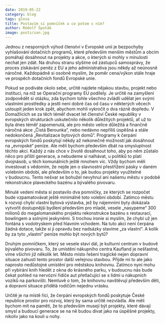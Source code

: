 ```yaml
---
date: 2019-05-22
category: blog
tags: glosa
title: Postavím si pomníček a co potom s ním?
author: RUdolf Špoták
image: posts/san.jpg
---
```


Jednou z nesporných výhod členství v Evropské unii je bezpochyby vyhlašování dotačních programů, které především menším městům a obcím pomáhají dosáhnout na projekty a akce, o kterých si mohly v minulosti nechat jen zdát. Na druhou stranu slyšíme od zástupců samosprávy, že proces získávání peněz z EU a jeho administrativa jsou někdy až neúnosně náročné. Každopádně si osobně myslím, že poměr cena/výkon stále hraje ve prospěch dotačních fondů Evropské unie.

Pokud se podíváte okolo sebe, určitě najdete nějakou stavbu, projekt nebo instituci, na níž se Operační programy EU podílely. Je určitě na zamyšlení zodpovědět si otázku, zda bychom tohle všechno zvládli udělat jen svými vlastními prostředky a jestli není dobré čas od času v některých věcech ustoupit jeden krok zpět, abychom mohli vykročit o dva rázně dopředu. V Domažlicích se za těch téměř dvacet let členství České republiky v evropských strukturách uskutečnilo několik důležitých projektů, ať už to byla dnes téměř zapomenutá, ale pro město velice důležitá a finančně náročná akce „Čistá Berounka“, nebo nedávno nepříliš úspěšná a stále nedokončená „Revitalizace bytových domů“. Programy k čerpání evropských fondů poskytují někdy až nekonečně možností jak dosáhnout na „evropské“ peníze. Ale měli bychom především dbát na smysluplnost těchto akcí. Každý z nás chce v životě dosáhnout toho, aby po něm zůstalo něco pro příští generace, a nebudeme si nalhávat, u politiků to platí dvojnásob, u těch komunálních ještě mnohem víc. Vždy bychom měli investovat s vědomím, že nejde jen o slavnostní přestřižení pásky v daném volebním období, ale především o to, jak budou projekty využitelné v budoucnu. Tento nešvar se bohužel nevyhnul ani našemu městu v podobě rekonstrukce plaveckého bazénu a bývalého pivovaru.

Minulé vedení města si postavilo dva pomníčky, ze kterých se rozpočet bude vzpamatovávat ještě minimálně toto volební období. Zatímco městu k rozvoji chybí vlastní bytová výstavba, jež by nájemními byty dokázala vytvořit dostupnější bydlení především pro mladé, vesele „nasypeme“ 300 milionů do megalomanského projektu rekonstrukce bazénu s restaurací, bowlingem a solnými jeskyněmi. S trochou ironie si myslím, že chybí už jen fontána s vodotryskem před hlavním vchodem. Na tuto akci není čerpána žádná dotace, takže si ji opravdu bez nadsázky stavíme „za vlastní“. A kolik by za tyto „vlastní“ peníze mohlo být nových bytů?

Druhým pomníčkem, který se vesele staví dál, je kulturní centrum v budově bývalého pivovaru. To, že umístění nákupního centra Kaufland je nešťastné, víme všichni již několik let. Město místo řešení tragické nejen dopravní situace zahustí tento prostor další veřejnou stavbou. Přijde mi to ale jako naprosto nedůstojné umístění pro městskou knihovnu. Zatímco nyní mohu při vybírání knih hledět z okna do krásného parku, v budoucnu nás bude čekat pohled na nervózní řidiče aut přetlačující se s lidmi u nákupních vozíků na parkovišti. Nemluvě o tom, že knihovnu navštěvují především děti, a dopravní situace přidělá rodičům nejednu vrásku.

Určitě je na místě říci, že čerpání evropských fondů poskytuje České republice prostor pro rozvoj, který by sama určitě nezvládla. Ale měli bychom mít na paměti, že to především musejí být projekty, které dávají smysl a budoucí generace se na ně budou dívat jako na úspěšné projekty, nikoliv jako na kouli u nohy.


